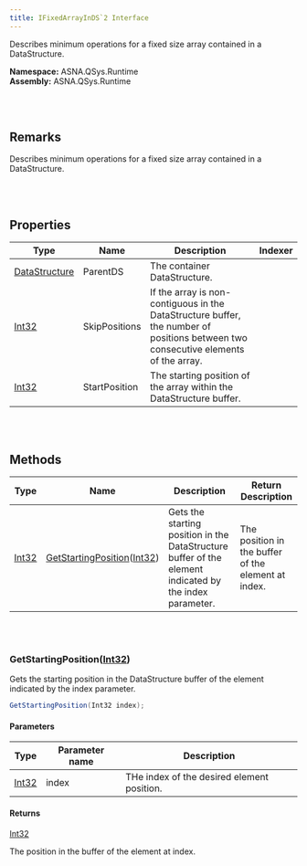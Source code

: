 ```yaml
---
title: IFixedArrayInDS`2 Interface
---
```


Describes minimum operations for a fixed size array contained in a DataStructure.

**Namespace:** ASNA.QSys.Runtime <br/>
**Assembly:** ASNA.QSys.Runtime

<br>
<br>

## Remarks

Describes minimum operations for a fixed size array contained in a DataStructure.

[//]: # ($$TODO: Complete the Remarks section.)

<br>
<br>

## Properties

| Type | Name | Description | Indexer
| --- | --- | --- | --- 
| [DataStructure](/reference/asna-qsys-runtime/classes/data-structure.html) | ParentDS | The container DataStructure. | 
| [Int32](https://docs.microsoft.com/en-us/dotnet/api/system.int32) | SkipPositions | If the array is non-contiguous in the DataStructure buffer, the number of positions between two consecutive elements of the array. | 
| [Int32](https://docs.microsoft.com/en-us/dotnet/api/system.int32) | StartPosition | The starting position of the array within the DataStructure buffer. | 

<br>
<br>

## Methods

| Type | Name | Description | Return Description 
| --- | --- | --- | --- 
| [Int32](https://docs.microsoft.com/en-us/dotnet/api/system.int32) | [GetStartingPosition](#getstartingpositionint32)([Int32](https://docs.microsoft.com/en-us/dotnet/api/system.int32)) | Gets the starting position in the DataStructure buffer of the element indicated by the index parameter. | The position in the buffer of the element at index.

<br>
<br>

### GetStartingPosition([Int32](https://docs.microsoft.com/en-us/dotnet/api/system.int32))

Gets the starting position in the DataStructure buffer of the element indicated by the index parameter.

```cs
GetStartingPosition(Int32 index);
```

#### Parameters

| Type | Parameter name | Description
| --- | --- | ---
| [Int32](https://docs.microsoft.com/en-us/dotnet/api/system.int32) | index | THe index of the desired element position. 

#### Returns

[Int32](https://docs.microsoft.com/en-us/dotnet/api/system.int32)

The position in the buffer of the element at index.


<br>
<br>

